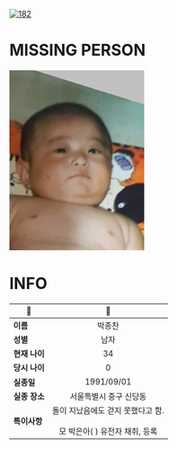 [![182](https://img.shields.io/badge/%EC%8B%A4%EC%A2%85%EC%8B%A0%EA%B3%A0%EB%8A%94%20%EA%B5%AD%EB%B2%88%EC%97%86%EC%9D%B4-182-blue)](http://safe182.go.kr/index.do)

# MISSING PERSON

<img src="./missing_person.jpg">

# INFO

|🔑|💎|
|--|:--:|
|**이름**|박종찬|
|**성별**|남자|
|**현재 나이**|34|
|**당시 나이**|0|
|**실종일**|1991/09/01|
|**실종 장소**|서울특별시 중구 신당동 |
|**특이사항**|돌이 지났음에도 걷지 못했다고 함.</br></br>모 박은아( ) 유전자 채취, 등록|

